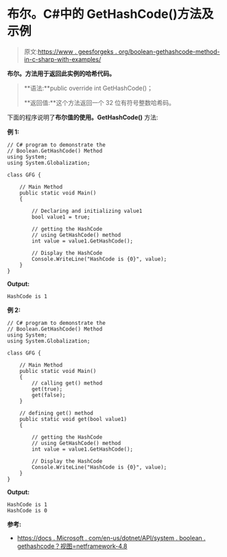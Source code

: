 # 布尔。C#中的 GetHashCode()方法及示例

> 原文:[https://www . geesforgeks . org/boolean-gethashcode-method-in-c-sharp-with-examples/](https://www.geeksforgeeks.org/boolean-gethashcode-method-in-c-sharp-with-examples/)

**布尔。方法用于返回此实例的哈希代码。**

> **语法:**public override int GetHashCode()；
> 
> **返回值:**这个方法返回一个 32 位有符号整数哈希码。

下面的程序说明了**布尔值的使用。GetHashCode()** 方法:

**例 1:**

```
// C# program to demonstrate the
// Boolean.GetHashCode() Method
using System;
using System.Globalization;

class GFG {

    // Main Method
    public static void Main()
    {

        // Declaring and initializing value1
        bool value1 = true;

        // getting the HashCode
        // using GetHashCode() method
        int value = value1.GetHashCode();

        // Display the HashCode
        Console.WriteLine("HashCode is {0}", value);
    }
}
```

**Output:**

```
HashCode is 1

```

**例 2:**

```
// C# program to demonstrate the
// Boolean.GetHashCode() Method
using System;
using System.Globalization;

class GFG {

    // Main Method
    public static void Main()
    {
        // calling get() method
        get(true);
        get(false);
    }

    // defining get() method
    public static void get(bool value1)
    {

        // getting the HashCode
        // using GetHashCode() method
        int value = value1.GetHashCode();

        // Display the HashCode
        Console.WriteLine("HashCode is {0}", value);
    }
}
```

**Output:**

```
HashCode is 1
HashCode is 0

```

**参考:**

*   [https://docs . Microsoft . com/en-us/dotnet/API/system . boolean . gethashcode？视图=netframework-4.8](https://docs.microsoft.com/en-us/dotnet/api/system.boolean.gethashcode?view=netframework-4.8)